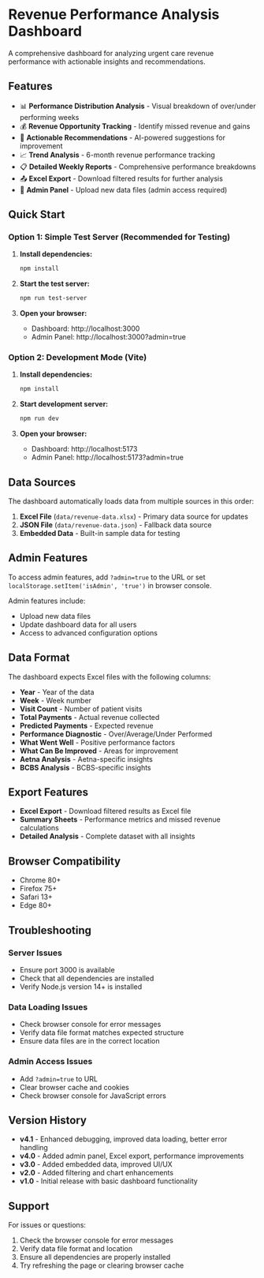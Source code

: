 # Revenue Performance Analysis Dashboard

A comprehensive dashboard for analyzing urgent care revenue performance with actionable insights and recommendations.

## Features

- 📊 **Performance Distribution Analysis** - Visual breakdown of over/under performing weeks
- 💰 **Revenue Opportunity Tracking** - Identify missed revenue and gains
- 🎯 **Actionable Recommendations** - AI-powered suggestions for improvement
- 📈 **Trend Analysis** - 6-month revenue performance tracking
- 📋 **Detailed Weekly Reports** - Comprehensive performance breakdowns
- 📤 **Excel Export** - Download filtered results for further analysis
- 🔧 **Admin Panel** - Upload new data files (admin access required)

## Quick Start

### Option 1: Simple Test Server (Recommended for Testing)

1. **Install dependencies:**
   ```bash
   npm install
   ```

2. **Start the test server:**
   ```bash
   npm run test-server
   ```

3. **Open your browser:**
   - Dashboard: http://localhost:3000
   - Admin Panel: http://localhost:3000?admin=true

### Option 2: Development Mode (Vite)

1. **Install dependencies:**
   ```bash
   npm install
   ```

2. **Start development server:**
   ```bash
   npm run dev
   ```

3. **Open your browser:**
   - Dashboard: http://localhost:5173
   - Admin Panel: http://localhost:5173?admin=true

## Data Sources

The dashboard automatically loads data from multiple sources in this order:

1. **Excel File** (`data/revenue-data.xlsx`) - Primary data source for updates
2. **JSON File** (`data/revenue-data.json`) - Fallback data source  
3. **Embedded Data** - Built-in sample data for testing

## Admin Features

To access admin features, add `?admin=true` to the URL or set `localStorage.setItem('isAdmin', 'true')` in browser console.

Admin features include:
- Upload new data files
- Update dashboard data for all users
- Access to advanced configuration options

## Data Format

The dashboard expects Excel files with the following columns:

- **Year** - Year of the data
- **Week** - Week number
- **Visit Count** - Number of patient visits
- **Total Payments** - Actual revenue collected
- **Predicted Payments** - Expected revenue
- **Performance Diagnostic** - Over/Average/Under Performed
- **What Went Well** - Positive performance factors
- **What Can Be Improved** - Areas for improvement
- **Aetna Analysis** - Aetna-specific insights
- **BCBS Analysis** - BCBS-specific insights

## Export Features

- **Excel Export** - Download filtered results as Excel file
- **Summary Sheets** - Performance metrics and missed revenue calculations
- **Detailed Analysis** - Complete dataset with all insights

## Browser Compatibility

- Chrome 80+
- Firefox 75+
- Safari 13+
- Edge 80+

## Troubleshooting

### Server Issues
- Ensure port 3000 is available
- Check that all dependencies are installed
- Verify Node.js version 14+ is installed

### Data Loading Issues
- Check browser console for error messages
- Verify data file format matches expected structure
- Ensure data files are in the correct location

### Admin Access Issues
- Add `?admin=true` to URL
- Clear browser cache and cookies
- Check browser console for JavaScript errors

## Version History

- **v4.1** - Enhanced debugging, improved data loading, better error handling
- **v4.0** - Added admin panel, Excel export, performance improvements
- **v3.0** - Added embedded data, improved UI/UX
- **v2.0** - Added filtering and chart enhancements
- **v1.0** - Initial release with basic dashboard functionality

## Support

For issues or questions:
1. Check the browser console for error messages
2. Verify data file format and location
3. Ensure all dependencies are properly installed
4. Try refreshing the page or clearing browser cache
